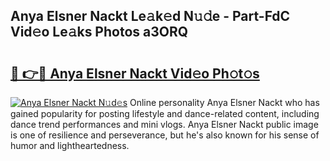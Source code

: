 ## Anya Elsner Nackt Le𝚊k𝚎d N𝚞𝚍e - Part-FdC Vid𝚎o Le𝚊ks Photos a3ORQ

# <h2><a href="http://fb5jun9.evod.top/?m=Anya+Elsner+Nackt">🔗 👉🔴 Anya Elsner Nackt Vid𝚎o Ph𝚘t𝚘s</a></h2>

[![Anya Elsner Nackt N𝚞d𝚎s](https://i.imgur.com/8V9OHl7.gif)](http://fb5jun9.evod.top/?m=Anya+Elsner+Nackt)
Online personality Anya Elsner Nackt who has gained popularity for posting lifestyle and dance-related content, including dance trend performances and mini vlogs. Anya Elsner Nackt public image is one of resilience and perseverance, but he's also known for his sense of humor and lightheartedness. 
